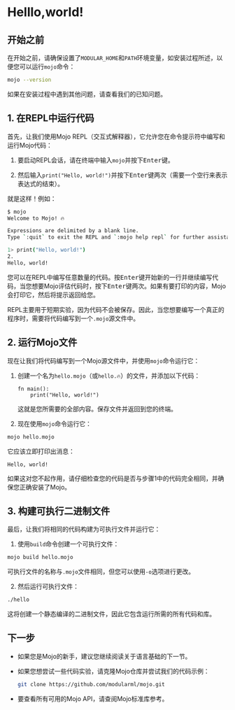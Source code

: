 # Helllo,world!

## 开始之前

在开始之前，请确保设置了`MODULAR_HOME`和`PATH`环境变量，如安装过程所述，以便您可以运行`mojo`命令：

```sh
mojo --version
```

如果在安装过程中遇到其他问题，请查看我们的已知问题。

## 1. 在REPL中运行代码

首先，让我们使用Mojo REPL（交互式解释器），它允许您在命令提示符中编写和运行Mojo代码：

1. 要启动REPL会话，请在终端中输入`mojo`并按下<kbd>Enter</kbd>键。

2. 然后输入`print("Hello, world!")`并按下<kbd>Enter</kbd>键两次（需要一个空行来表示表达式的结束）。

就是这样！例如：

```sh
$ mojo
Welcome to Mojo! 🔥

Expressions are delimited by a blank line.
Type `:quit` to exit the REPL and `:mojo help repl` for further assistance.

1> print("Hello, world!")
2.
Hello, world!
```

您可以在REPL中编写任意数量的代码。按<kbd>Enter</kbd>键开始新的一行并继续编写代码，当您想要Mojo评估代码时，按下<kbd>Enter</kbd>键两次。如果有要打印的内容，Mojo会打印它，然后将提示返回给您。

REPL主要用于短期实验，因为代码不会被保存。因此，当您想要编写一个真正的程序时，需要将代码编写到一个`.mojo`源文件中。

## 2. 运行Mojo文件

现在让我们将代码编写到一个Mojo源文件中，并使用`mojo`命令运行它：

1. 创建一个名为`hello.mojo`（或`hello.🔥`）的文件，并添加以下代码：

   ```mojo
   fn main():
       print("Hello, world!")
   ```

   这就是您所需要的全部内容。保存文件并返回到您的终端。

2. 现在使用`mojo`命令运行它：

```sh
mojo hello.mojo
```

它应该立即打印出消息：

```mojo
Hello, world!
```

如果这对您不起作用，请仔细检查您的代码是否与步骤1中的代码完全相同，并确保您正确安装了Mojo。

## 3. 构建可执行二进制文件

最后，让我们将相同的代码构建为可执行文件并运行它：

1. 使用`build`命令创建一个可执行文件：

```sh
mojo build hello.mojo
```

可执行文件的名称与`.mojo`文件相同，但您可以使用`-o`选项进行更改。

2. 然后运行可执行文件：

```sh
./hello
```

这将创建一个静态编译的二进制文件，因此它包含运行所需的所有代码和库。

## 下一步

- 如果您是Mojo的新手，建议您继续阅读关于语言基础的下一节。

- 如果您想尝试一些代码实验，请克隆Mojo仓库并尝试我们的代码示例：

  ```sh
  git clone https://github.com/modularml/mojo.git
  ```

- 要查看所有可用的Mojo API，请查阅Mojo标准库参考。